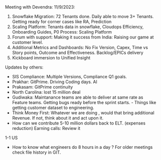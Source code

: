 Meeting with Devendra: 11/9/2023: 
1. Snowflake Migration: 72 Tenants done. Daily able to move 3+ Tenants. Getting ready for corner cases like RA, Prediction  
2. Scaling Platform: Tenants data in snowflake, Cloudops Efficiency, Onboarding Guides, P0 Process: Scaling Platform
3. Forum with support: Making it success from India: Raising our game at customer level. 
4. Additional Metrics and Dashboards: No Fix Version, Capex, Time vs Story points, Outcome and Effectiveness. Backlog/EPICs delivery  
5. Kickboard immersion to Unified Insight 


Updates by others: 
- SIS Compliance: Multiple Versions, Compliance Q1 goals. 
- Prakhar: GitPrime. Driving Coding days. AI 
- Prakasam: GitPrime continuity 
- North Carolina: lost 15 million deal 
- Gudiwaka: Maintanance teams are able to deliver at same rate as Feature teams. Getting bugs ready before the sprint starts. - Things like getting customer dataset to engineering. 
- Think Money First: Whatever we are doing , would that bring additional Revenue. If not, think about it and act upon it. 
- How can we contribute 5-10 million dollars back to ELT. (expenses reduction)
Earning calls: Review it 

1-1 US 
- How to know what engineers do 8 hours in a day ? 
For older meetings check file history in GIT. 